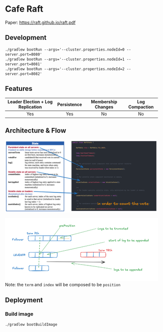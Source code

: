 # Cafe Raft

Paper: https://raft.github.io/raft.pdf

## Development

```shell
./gradlew bootRun --args='--cluster.properties.nodeId=0 --server.port=8080'
./gradlew bootRun --args='--cluster.properties.nodeId=1 --server.port=8081'
./gradlew bootRun --args='--cluster.properties.nodeId=2 --server.port=8082'
```

## Features

| Leader Election + Log Replication | Persistence | Membership Changes | Log Compaction |
|:---------------------------------:|:-----------:|:------------------:|:--------------:|
| Yes                               | Yes         | No                 | No             |

## Architecture & Flow

![state-mapping.png](docs/state-mapping.png)

![append-entries.png](docs/append-entries.png)
Note: the `term` and `index` will be composed to be `position`

## Deployment

### Build image

```shell
./gradlew bootBuildImage
```
